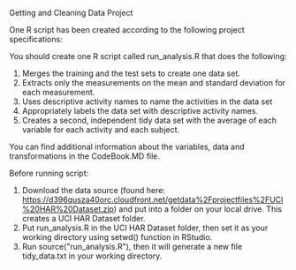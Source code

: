 Getting and Cleaning Data Project

One R script has been created according to the following project specifications:

You should create one R script called run_analysis.R that does the following: 
1. Merges the training and the test sets to create one data set. 
2. Extracts only the measurements on the mean and standard deviation for each measurement. 
3. Uses descriptive activity names to name the activities in the data set 
4. Appropriately labels the data set with descriptive activity names. 
5. Creates a second, independent tidy data set with the average of each variable for each activity and each subject.

You can find additional information about the variables, data and transformations in the CodeBook.MD file.

Before running script:
1. Download the data source (found here: https://d396qusza40orc.cloudfront.net/getdata%2Fprojectfiles%2FUCI%20HAR%20Dataset.zip) and put into a folder on your local drive. This creates a UCI HAR Dataset folder.
2. Put run_analysis.R in the UCI HAR Dataset folder, then set it as your working directory using setwd() function in RStudio.
3. Run source("run_analysis.R"), then it will generate a new file tidy_data.txt in your working directory.
